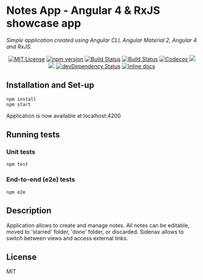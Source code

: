 # Notes App - Angular 4 & RxJS showcase app

_Simple application created using Angular CLI, Angular Material 2, Angular 4 and RxJS._
<br>
<p align="center">
<a href="https://www.npmjs.com/package/lockerjs"><img src="https://img.shields.io/npm/l/express.svg" alt="MIT License"></a>
<a href="https://www.npmjs.com/package/lockerjs"><img src="https://img.shields.io/npm/v/lockerjs.svg" alt="npm version"></a>
<a href="https://travis-ci.org/Bartosz-D3V/Locker.js"><img src="https://travis-ci.org/Bartosz-D3V/Locker.js.svg?branch=master" alt="Build Status"></a>
<a href="https://ci.appveyor.com/project/Bartosz-D3V/locker-js"><img src="https://ci.appveyor.com/api/projects/status/ceq04cukdgoci2eq?svg=true" alt="Build Status"></a>
<a href="https://codecov.io/gh/Bartosz-D3V/Locker.JS">
  <img src="https://codecov.io/gh/Bartosz-D3V/Locker.JS/branch/master/graph/badge.svg" alt="Codecov" />
</a>
<a href="https://codeclimate.com/github/Bartosz-D3V/Locker.js"><img src="https://codeclimate.com/github/Bartosz-D3V/Locker.js/badges/gpa.svg" /></a>
<a href="https://david-dm.org/bartosz-d3v/lockerjs" title="dependencies status"><img src="https://david-dm.org/bartosz-d3v/lockerjs/status.svg"/></a>
<a href="https://david-dm.org/bartosz-d3v/lockerjs/?type=dev"><img src="https://david-dm.org/bartosz-d3v/lockerjs/dev-status.svg" alt="devDependency Status"></a>
<a href="https://inch-ci.org/github/Bartosz-D3V/locker.js"><img src="http://inch-ci.org/github/Bartosz-D3V/Locker.JS.svg?branch=master" alt="Inline docs"></a>
</p>


## Installation and Set-up
```batch
npm install
npm start
```
Application is now available at localhost:4200

## Running tests

### Unit tests
```batch
npm test
```

### End-to-end (e2e) tests
```batch
npm e2e
```

## Description
Application allows to create and manage notes. All notes can be editable, moved to 'starred' folder, 'done' folder, or discarded.
Sidenav allows to switch between views and access external links.

## License
MIT

